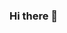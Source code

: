 ### Hi there 👋

<!--
**Andydchoo/Andydchoo** is a ✨ _special_ ✨ repository because its `README.md` (this file) appears on your GitHub profile.

Here are some ideas to get you started:

- 🔭 I’m currently working on ... UNC Full-Stack Coding Bootcamp
- 🌱 I’m currently learning ... React.js
- 👯 I’m looking to collaborate on ...  React.js
- 🤔 I’m looking for help with ...  React.js
- 💬 Ask me about ... My dog
- 📫 How to reach me: ... andydchoo@gmail.com
- 😄 Pronouns: ... He/Him
- ⚡ Fun fact: ... Korean-American
-->
